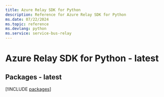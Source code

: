 ```yaml
---
title: Azure Relay SDK for Python
description: Reference for Azure Relay SDK for Python
ms.date: 07/22/2024
ms.topic: reference
ms.devlang: python
ms.service: service-bus-relay
---
```

# Azure Relay SDK for Python - latest
## Packages - latest
[!INCLUDE [packages](relay-index.md)]